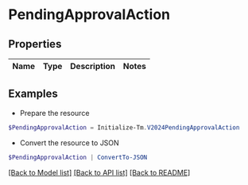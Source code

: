 # PendingApprovalAction
## Properties

Name | Type | Description | Notes
------------ | ------------- | ------------- | -------------

## Examples

- Prepare the resource
```powershell
$PendingApprovalAction = Initialize-Tm.V2024PendingApprovalAction 
```

- Convert the resource to JSON
```powershell
$PendingApprovalAction | ConvertTo-JSON
```

[[Back to Model list]](../README.md#documentation-for-models) [[Back to API list]](../README.md#documentation-for-api-endpoints) [[Back to README]](../README.md)

